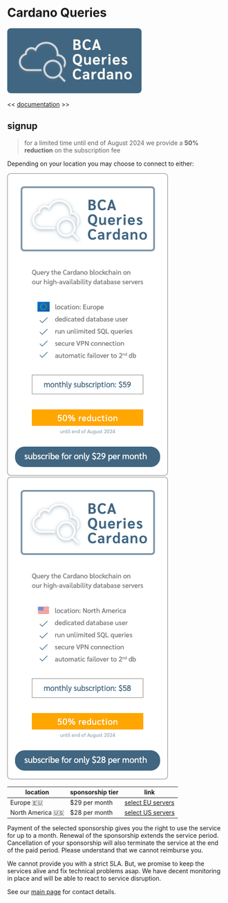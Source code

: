 # Cardano Queries

[![read the docs](docs/images/BCA_Queries_logo_filled.png)](https://blockchain-data-analytics.github.io/BCA-Queries-Cardano/)

<< [documentation](https://blockchain-data-analytics.github.io/BCA-Queries-Cardano/) >>


## signup

> for a limited time until end of August 2024 we provide a **50% reduction** on the subscription fee

Depending on your location you may choose to connect to either:

[![Banner Cardano Queries EU](docs/images/BCA_Queries_banner_EU.png)](https://github.com/sponsors/Blockchain-Data-Analytics/sponsorships?pay_prorated=true&tier_id=406906)
[![Banner Cardano Queries US](docs/images/BCA_Queries_banner_US.png)](https://github.com/sponsors/Blockchain-Data-Analytics/sponsorships?pay_prorated=true&tier_id=406907)

| location | sponsorship tier | link |
|----|----|----|
| Europe 🇪🇺 |  $29 per month  | [select EU servers](https://github.com/sponsors/Blockchain-Data-Analytics/sponsorships?pay_prorated=true&tier_id=406906) |
| North America 🇺🇸  | $28 per month | [select US servers](https://github.com/sponsors/Blockchain-Data-Analytics/sponsorships?pay_prorated=true&tier_id=406907) |

Payment of the selected sponsorship gives you the right to use the service for up to a month. Renewal of the sponsorship extends the service period. Cancellation of your sponsorship will also terminate the service at the end of the paid period. Please understand that we cannot reimburse you.

We cannot provide you with a strict SLA. But, we promise to keep the services alive and fix technical problems asap. We have decent monitoring in place and will be able to react to service disruption.

See our [main page](https://github.com/Blockchain-Data-Analytics) for contact details.

